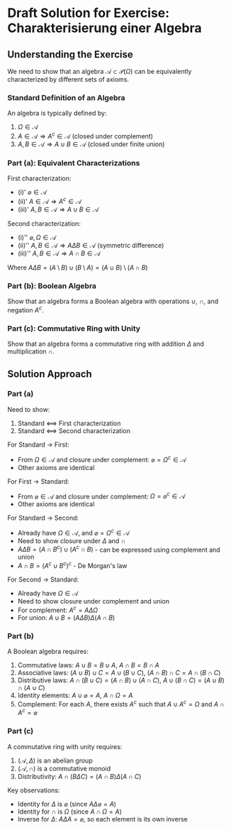 # Draft Solution for Exercise: Charakterisierung einer Algebra

## Understanding the Exercise

We need to show that an algebra $\mathcal{A} \subset \mathcal{P}(\Omega)$ can be equivalently characterized by different sets of axioms.

### Standard Definition of an Algebra
An algebra is typically defined by:
1. $\Omega \in \mathcal{A}$
2. $A \in \mathcal{A} \Rightarrow A^c \in \mathcal{A}$ (closed under complement)
3. $A, B \in \mathcal{A} \Rightarrow A \cup B \in \mathcal{A}$ (closed under finite union)

### Part (a): Equivalent Characterizations

First characterization:
- (i)' $\varnothing \in \mathcal{A}$
- (ii)' $A \in \mathcal{A} \Rightarrow A^c \in \mathcal{A}$
- (iii)' $A, B \in \mathcal{A} \Rightarrow A \cup B \in \mathcal{A}$

Second characterization:
- (i)'' $\varnothing, \Omega \in \mathcal{A}$
- (ii)'' $A, B \in \mathcal{A} \Rightarrow A \Delta B \in \mathcal{A}$ (symmetric difference)
- (iii)'' $A, B \in \mathcal{A} \Rightarrow A \cap B \in \mathcal{A}$

Where $A \Delta B = (A \setminus B) \cup (B \setminus A) = (A \cup B) \setminus (A \cap B)$

### Part (b): Boolean Algebra
Show that an algebra forms a Boolean algebra with operations $\cup$, $\cap$, and negation $A^c$.

### Part (c): Commutative Ring with Unity
Show that an algebra forms a commutative ring with addition $\Delta$ and multiplication $\cap$.

## Solution Approach

### Part (a)
Need to show:
1. Standard ⟺ First characterization
2. Standard ⟺ Second characterization

For Standard → First:
- From $\Omega \in \mathcal{A}$ and closure under complement: $\varnothing = \Omega^c \in \mathcal{A}$
- Other axioms are identical

For First → Standard:
- From $\varnothing \in \mathcal{A}$ and closure under complement: $\Omega = \varnothing^c \in \mathcal{A}$
- Other axioms are identical

For Standard → Second:
- Already have $\Omega \in \mathcal{A}$, and $\varnothing = \Omega^c \in \mathcal{A}$
- Need to show closure under $\Delta$ and $\cap$
- $A \Delta B = (A \cap B^c) \cup (A^c \cap B)$ - can be expressed using complement and union
- $A \cap B = (A^c \cup B^c)^c$ - De Morgan's law

For Second → Standard:
- Already have $\Omega \in \mathcal{A}$
- Need to show closure under complement and union
- For complement: $A^c = A \Delta \Omega$
- For union: $A \cup B = (A \Delta B) \Delta (A \cap B)$

### Part (b)
A Boolean algebra requires:
1. Commutative laws: $A \cup B = B \cup A$, $A \cap B = B \cap A$
2. Associative laws: $(A \cup B) \cup C = A \cup (B \cup C)$, $(A \cap B) \cap C = A \cap (B \cap C)$
3. Distributive laws: $A \cap (B \cup C) = (A \cap B) \cup (A \cap C)$, $A \cup (B \cap C) = (A \cup B) \cap (A \cup C)$
4. Identity elements: $A \cup \varnothing = A$, $A \cap \Omega = A$
5. Complement: For each $A$, there exists $A^c$ such that $A \cup A^c = \Omega$ and $A \cap A^c = \varnothing$

### Part (c)
A commutative ring with unity requires:
1. $(\mathcal{A}, \Delta)$ is an abelian group
2. $(\mathcal{A}, \cap)$ is a commutative monoid
3. Distributivity: $A \cap (B \Delta C) = (A \cap B) \Delta (A \cap C)$

Key observations:
- Identity for $\Delta$ is $\varnothing$ (since $A \Delta \varnothing = A$)
- Identity for $\cap$ is $\Omega$ (since $A \cap \Omega = A$)
- Inverse for $\Delta$: $A \Delta A = \varnothing$, so each element is its own inverse
